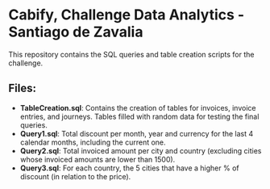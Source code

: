 # Cabify, Challenge Data Analytics - Santiago de Zavalia

This repository contains the SQL queries and table creation scripts for the challenge.

## Files:

- **TableCreation.sql**: Contains the creation of tables for invoices, invoice entries, and journeys. Tables filled with random data for testing the final queries.
- **Query1.sql**: Total discount per month, year and currency for the last 4 calendar months, including the current one.
- **Query2.sql**: Total invoiced amount per city and country (excluding cities whose invoiced amounts are lower than 1500).
- **Query3.sql**: For each country, the 5 cities that have a higher % of discount (in relation to the price).
